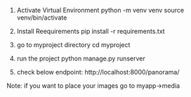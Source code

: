 1. Activate Virtual Environment
python -m venv venv
source venv/bin/activate

2. Install Reequirements
pip install -r requirements.txt

3. go to myproject directory
cd myproject

4. run the project
python manage.py runserver

5. check below endpoint:
http://localhost:8000/panorama/

Note: if you want to place your images go to myapp->media
